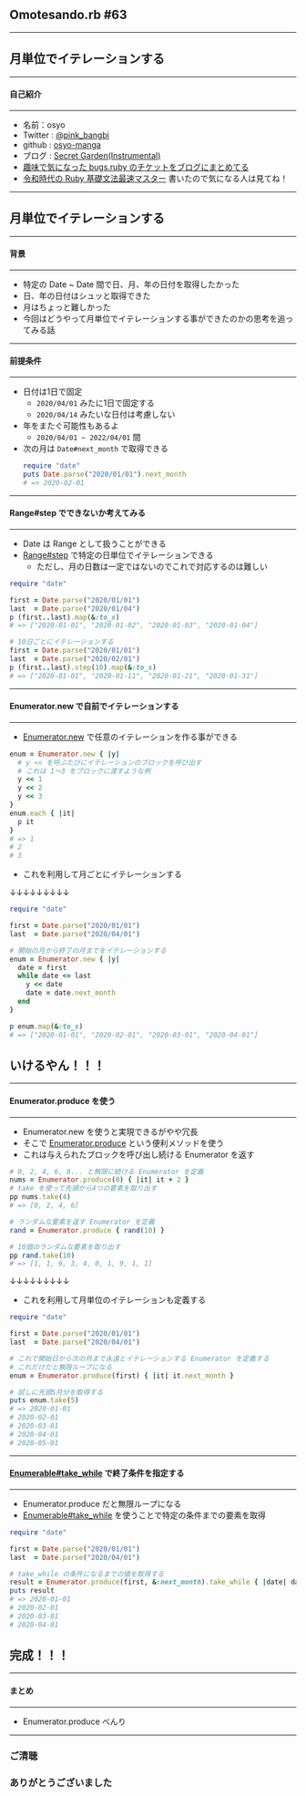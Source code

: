 ## Omotesando.rb #63

- - -

## 月単位でイテレーションする

---

#### 自己紹介
- - -

* 名前：osyo
* Twitter : [@pink_bangbi](https://twitter.com/pink_bangbi)
* github  : [osyo-manga](https://github.com/osyo-manga)
* ブログ  : [Secret Garden(Instrumental)](http://secret-garden.hatenablog.com)
* [趣味で気になった bugs.ruby のチケットをブログにまとめてる](https://secret-garden.hatenablog.com/archive/category/bugs.ruby)
* [令和時代の Ruby 基礎文法最速マスター](https://secret-garden.hatenablog.com/entry/2020/12/01/232816) 書いたので気になる人は見てね！

---

## 月単位でイテレーションする

---

#### 背景
- - -

* 特定の Date ~ Date 間で日、月、年の日付を取得したかった
* 日、年の日付はシュッと取得できた
* 月はちょっと難しかった
* 今回はどうやって月単位でイテレーションする事ができたのかの思考を追ってみる話

---

#### 前提条件
- - -

* 日付は1日で固定
  * `2020/04/01` みたに1日で固定する
  * `2020/04/14` みたいな日付は考慮しない
* 年をまたぐ可能性もあるよ
  * `2020/04/01 ~ 2022/04/01` 間
* 次の月は `Date#next_month` で取得できる
    ```ruby
    require "date"
    puts Date.parse("2020/01/01").next_month
    # => 2020-02-01
    ```

---

#### Range#step でできないか考えてみる
- - -

* Date は Range として扱うことができる
* [Range#step]() で特定の日単位でイテレーションできる
    * ただし、月の日数は一定ではないのでこれで対応するのは難しい

```ruby
require "date"

first = Date.parse("2020/01/01")
last  = Date.parse("2020/01/04")
p (first..last).map(&:to_s)
# => ["2020-01-01", "2020-01-02", "2020-01-03", "2020-01-04"]

# 10日ごとにイテレーションする
first = Date.parse("2020/01/01")
last  = Date.parse("2020/02/01")
p (first..last).step(10).map(&:to_s)
# => ["2020-01-01", "2020-01-11", "2020-01-21", "2020-01-31"]
```

---


#### Enumerator.new で自前でイテレーションする
- - -

* [Enumerator.new](https://docs.ruby-lang.org/ja/latest/method/Enumerator/s/new.html) で任意のイテレーションを作る事ができる

```ruby
enum = Enumerator.new { |y|
  # y << を呼ぶたびにイテレーションのブロックを呼び出す
  # これは 1〜3 をブロックに渡すような例
  y << 1
  y << 2
  y << 3
}
enum.each { |it|
  p it
}
# => 1
# 2
# 3
```

* これを利用して月ごとにイテレーションする

↓↓↓↓↓↓↓↓↓

>>>

```ruby
require "date"

first = Date.parse("2020/01/01")
last  = Date.parse("2020/04/01")

# 開始の月から終了の月までをイテレーションする
enum = Enumerator.new { |y|
  date = first
  while date <= last
    y << date
    date = date.next_month
  end
}

p enum.map(&:to_s)
# => ["2020-01-01", "2020-02-01", "2020-03-01", "2020-04-01"]
```

## いけるやん！！！

---

#### Enumerator.produce を使う
- - -

* Enumerator.new を使うと実現できるがやや冗長
* そこで [Enumerator.produce](https://docs.ruby-lang.org/ja/latest/method/Enumerator/s/produce.html) という便利メソッドを使う
* これは与えられたブロックを呼び出し続ける Enumerator を返す

```ruby
# 0, 2, 4, 6, 8... と無限に続ける Enumerator を定義
nums = Enumerator.produce(0) { |it| it + 2 }
# take を使って先頭から4つの要素を取り出す
pp nums.take(4)
# => [0, 2, 4, 6]
```

```ruby
# ランダムな要素を返す Enumerator を定義
rand = Enumerator.produce { rand(10) }

# 10個のランダムな要素を取り出す
pp rand.take(10)
# => [1, 1, 6, 3, 4, 0, 1, 9, 1, 1]
```

↓↓↓↓↓↓↓↓↓

>>>

* これを利用して月単位のイテレーションも定義する

```ruby
require "date"

first = Date.parse("2020/01/01")
last  = Date.parse("2020/04/01")

# これで開始日から次の月まで永遠とイテレーションする Enumerator を定義する
# これだけだと無限ループになる
enum = Enumerator.produce(first) { |it| it.next_month }

# 試しに先頭5月分を取得する
puts enum.take(5)
# => 2020-01-01
# 2020-02-01
# 2020-03-01
# 2020-04-01
# 2020-05-01
```

---

#### [Enumerable#take_while](https://docs.ruby-lang.org/ja/latest/method/Enumerable/i/take_while.html) で終了条件を指定する
- - -

* Enumerator.produce だと無限ループになる
* [Enumerable#take_while](https://docs.ruby-lang.org/ja/latest/method/Enumerable/i/take_while.html) を使うことで特定の条件までの要素を取得

```ruby
require "date"

first = Date.parse("2020/01/01")
last  = Date.parse("2020/04/01")

# take_while の条件になるまでの値を取得する
result = Enumerator.produce(first, &:next_month).take_while { |date| date <= last }
puts result
# => 2020-01-01
# 2020-02-01
# 2020-03-01
# 2020-04-01
```

## 完成！！！

---


#### まとめ
- - -

* Enumerator.produce べんり



---

### ご清聴
### ありがとうございました

